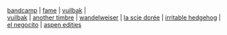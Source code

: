 [bandcamp](https://bruinebeer.bandcamp.com/) |
[fame](https://daily.bandcamp.com/best-ambient/best-new-ambient-june-2018) | 
[vuilbak](https://vuilbak.github.io/) |  
[vuilbak](http://vuilbak.in/) |
[another timbre](http://www.anothertimbre.com/index.html) |
[wandelweiser](https://www.wandelweiser.de/) | 
[la scie dorée](https://lasciedoree.be/) |
[irritable hedgehog](https://irritablehedgehog.com/) | 
[el negocito](http://www.elnegocitorecords.com/) | 
[aspen edities](https://aspenedities.com/news)
